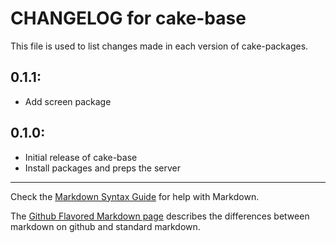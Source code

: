 # CHANGELOG for cake-base

This file is used to list changes made in each version of cake-packages.

## 0.1.1:

* Add screen package

## 0.1.0:

* Initial release of cake-base
* Install packages and preps the server

- - -
Check the [Markdown Syntax Guide](http://daringfireball.net/projects/markdown/syntax) for help with Markdown.

The [Github Flavored Markdown page](http://github.github.com/github-flavored-markdown/) describes the differences between markdown on github and standard markdown.
